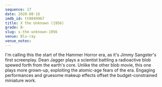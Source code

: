 ```yaml
---
sequence: 17
date: 2020-08-16
imdb_id: tt0049967
title: X the Unknown (1956)
grade: B-
slug: x-the-unknown-1956
venue: Blu-ray
venue_notes:
---
```


I'm calling this the start of the Hammer Horror era, as it's Jimmy Sangster's first screenplay. Dean Jagger plays a scientist battling a radioactive blob spewed forth from the earth's core. Unlike the other blob movie, this one plays more grown-up, exploiting the atomic-age fears of the era. Engaging performances and gruesome makeup effects offset the budget-constrained miniature work.
